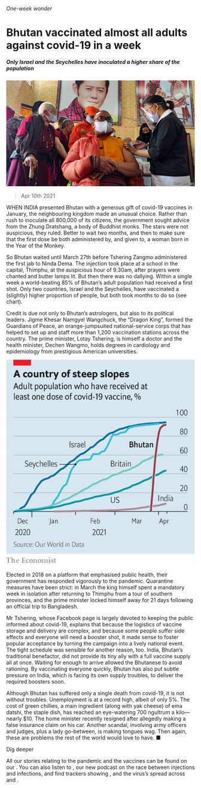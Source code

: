 ###### One-week wonder

# Bhutan vaccinated almost all adults against covid-19 in a week 

##### Only Israel and the Seychelles have inoculated a higher share of the population 

![image](images/20210410_asp004.jpg) 

> Apr 10th 2021 

WHEN INDIA presented Bhutan with a generous gift of covid-19 vaccines in January, the neighbouring kingdom made an unusual choice. Rather than rush to inoculate all 800,000 of its citizens, the government sought advice from the Zhung Dratshang, a body of Buddhist monks. The stars were not auspicious, they ruled. Better to wait two months, and then to make sure that the first dose be both administered by, and given to, a woman born in the Year of the Monkey.

So Bhutan waited until March 27th before Tshering Zangmo administered the first jab to Ninda Dema. The injection took place at a school in the capital, Thimphu, at the auspicious hour of 9.30am, after prayers were chanted and butter lamps lit. But then there was no dallying. Within a single week a world-beating 85% of Bhutan’s adult population had received a first shot. Only two countries, Israel and the Seychelles, have vaccinated a (slightly) higher proportion of people, but both took months to do so (see chart).


Credit is due not only to Bhutan’s astrologers, but also to its political leaders. Jigme Khesar Namgyel Wangchuck, the “Dragon King”, formed the Guardians of Peace, an orange-jumpsuited national-service corps that has helped to set up and staff more than 1,200 vaccination stations across the country. The prime minister, Lotay Tshering, is himself a doctor and the health minister, Dechen Wangmo, holds degrees in cardiology and epidemiology from prestigious American universities. 

![image](images/20210410_ASC444.png) 


Elected in 2018 on a platform that emphasised public health, their government has responded vigorously to the pandemic. Quarantine measures have been strict: in March the king himself spent a mandatory week in isolation after returning to Thimphu from a tour of southern provinces, and the prime minister locked himself away for 21 days following an official trip to Bangladesh. 

Mr Tshering, whose Facebook page is largely devoted to keeping the public informed about covid-19, explains that because the logistics of vaccine storage and delivery are complex, and because some people suffer side effects and everyone will need a booster shot, it made sense to foster popular acceptance by turning the campaign into a lively national event. The tight schedule was sensible for another reason, too. India, Bhutan’s traditional benefactor, did not provide its tiny ally with a full vaccine supply all at once. Waiting for enough to arrive allowed the Bhutanese to avoid rationing. By vaccinating everyone quickly, Bhutan has also put subtle pressure on India, which is facing its own supply troubles, to deliver the required boosters soon. 

Although Bhutan has suffered only a single death from covid-19, it is not without troubles. Unemployment is at a record high, albeit of only 5%. The cost of green chillies, a main ingredient (along with yak cheese) of ema datshi, the staple dish, has reached an eye-watering 700 ngultrum a kilo—nearly $10. The home minister recently resigned after allegedly making a false insurance claim on his car. Another scandal, involving army officers and judges, plus a lady go-between, is making tongues wag. Then again, these are problems the rest of the world would love to have. ■

Dig deeper

All our stories relating to the pandemic and the vaccines can be found on our . You can also listen to , our new podcast on the race between injections and infections, and find trackers showing ,  and the virus’s spread across  and .

